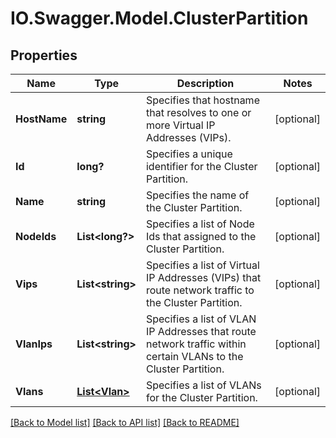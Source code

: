 # IO.Swagger.Model.ClusterPartition
## Properties

Name | Type | Description | Notes
------------ | ------------- | ------------- | -------------
**HostName** | **string** | Specifies that hostname that resolves to one or more Virtual IP Addresses (VIPs). | [optional] 
**Id** | **long?** | Specifies a unique identifier for the Cluster Partition. | [optional] 
**Name** | **string** | Specifies the name of the Cluster Partition. | [optional] 
**NodeIds** | **List&lt;long?&gt;** | Specifies a list of Node Ids that assigned to the Cluster Partition. | [optional] 
**Vips** | **List&lt;string&gt;** | Specifies a list of Virtual IP Addresses (VIPs) that route network traffic to the Cluster Partition. | [optional] 
**VlanIps** | **List&lt;string&gt;** | Specifies a list of VLAN IP Addresses that route network traffic within certain VLANs to the Cluster Partition. | [optional] 
**Vlans** | [**List&lt;Vlan&gt;**](Vlan.md) | Specifies a list of VLANs for the Cluster Partition. | [optional] 

[[Back to Model list]](../README.md#documentation-for-models) [[Back to API list]](../README.md#documentation-for-api-endpoints) [[Back to README]](../README.md)

